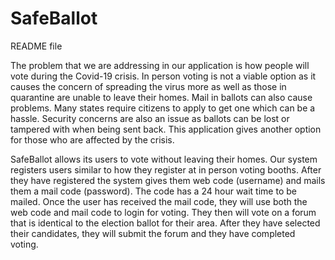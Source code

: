# SafeBallot

README file

The problem that we are addressing in our application is how people will vote during the Covid-19 crisis.  In person voting is not a viable option as it causes the concern of spreading the virus more as well as those in quarantine are unable to leave their homes.  Mail in ballots can also cause problems.  Many states require citizens to apply to get one which can be a hassle.  Security concerns are also an issue as ballots can be lost or tampered with when being sent back.  This application gives another option for those who are affected by the crisis.

SafeBallot allows its users to vote without leaving their homes.  Our system registers users similar to how they register at in person voting booths.  After they have registered the system gives them web code (username) and mails them a mail code (password).  The code has a 24 hour wait time to be mailed.  Once the user has received the mail code, they will use both the web code and mail code to login for voting.  They then will vote on a forum that is identical to the election ballot for their area.  After they have selected their candidates, they will submit the forum and they have completed voting.
